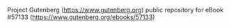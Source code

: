 Project Gutenberg (https://www.gutenberg.org) public repository for
eBook #57133 (https://www.gutenberg.org/ebooks/57133)

